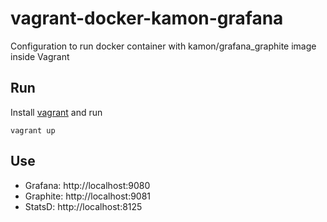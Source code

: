 # vagrant-docker-kamon-grafana
Configuration to run docker container with kamon/grafana_graphite image inside Vagrant

## Run

Install [vagrant](https://www.vagrantup.com/) and run

```
vagrant up
```

## Use
* Grafana: http://localhost:9080
* Graphite: http://localhost:9081
* StatsD: http://localhost:8125
